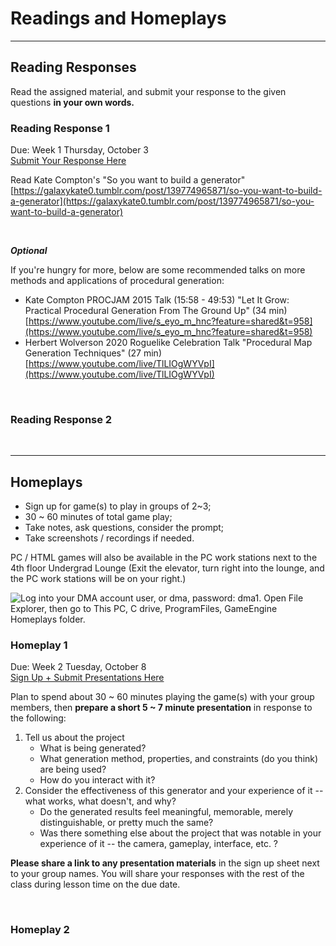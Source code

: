 # Readings and Homeplays
<!-- For full documentation visit [mkdocs.org](https://www.mkdocs.org).

## Commands

* `mkdocs new [dir-name]` - Create a new project.
* `mkdocs serve` - Start the live-reloading docs server.
* `mkdocs build` - Build the documentation site.
* `mkdocs -h` - Print help message and exit.

## Project layout

    mkdocs.yml    # The configuration file.
    docs/
        index.md  # The documentation homepage.
        ...       # Other markdown pages, images and other files. -->

---

## Reading Responses
<!--Brief description on what reading responses are.-->

Read the assigned material, and submit your response to the given questions **in your own words.**

### Reading Response 1

<div class="duedate">
<p>Due: Week 1 Thursday, October 3
</br><a href="https://forms.gle/TJzdPgYr1zuRAtCQ6">Submit Your Response Here</a></p>
</div>

Read Kate Compton's "So you want to build a generator" 
[https://galaxykate0.tumblr.com/post/139774965871/so-you-want-to-build-a-generator](https://galaxykate0.tumblr.com/post/139774965871/so-you-want-to-build-a-generator)

</br>

***Optional***

If you're hungry for more, below are some recommended talks on more methods and applications of procedural generation:

- Kate Compton PROCJAM 2015 Talk (15:58 - 49:53) "Let It Grow: Practical Procedural Generation From The Ground Up" (34 min) [https://www.youtube.com/live/s_eyo_m_hnc?feature=shared&t=958](https://www.youtube.com/live/s_eyo_m_hnc?feature=shared&t=958)
- Herbert Wolverson 2020 Roguelike Celebration Talk "Procedural Map Generation Techniques" (27 min) [https://www.youtube.com/live/TlLIOgWYVpI](https://www.youtube.com/live/TlLIOgWYVpI) 

<br>

### Reading Response 2

<br>

---

<!--Other stuff...

Cellular Automata: https://tatasz.github.io/compound_ca/
AND
Writing Interesting AI (pg6 of Seeds Issue #3) https://www.procjam.com/seeds/issues/3/issue3.pdf 

-->



## Homeplays

- Sign up for game(s) to play in groups of 2~3;
- 30 ~ 60 minutes of total game play;
- Take notes, ask questions, consider the prompt;
- Take screenshots / recordings if needed.

PC / HTML games will also be available in the PC work stations next to the 4th floor Undergrad Lounge (Exit the elevator, turn right into the lounge, and the PC work stations will be on your right.)

<img src ="../img/20240927_153604.jpg" alt="Log into your DMA account user, or dma, password: dma1. Open File Explorer, then go to This PC, C drive, ProgramFiles, GameEngine Homeplays folder.">

<br>

### Homeplay 1

<div class="duedate">
<p>Due: Week 2 Tuesday, October 8
</br><a href="https://docs.google.com/spreadsheets/d/1HrWVxhsBU-uBiyhZhQHnOK0SR3rnjlIrp7U_yHa5O1g/edit?usp=sharing">Sign Up + Submit Presentations Here</a></p>
</div>

Plan to spend about 30 ~ 60 minutes playing the game(s) with your group members, then **prepare a short 5 ~ 7 minute presentation** in response to the following:

1. Tell us about the project
    - What is being generated?
    - What generation method, properties, and constraints (do you think) are being used?
    - How do you interact with it?
2. Consider the effectiveness of this generator and your experience of it -- what works, what doesn't, and why? 
    - Do the generated results feel meaningful, memorable, merely distinguishable, or pretty much the same?
    - Was there something else about the project that was notable in your experience of it -- the camera, gameplay, interface, etc. ?



**Please share a link to any presentation materials** in the sign up sheet next to your group names. You will share your responses with the rest of the class during lesson time on the due date.

<br>

### Homeplay 2

<!--

YNGLET- https://triple-topping.itch.io/ynglet Level + Physics

-->